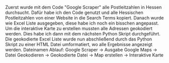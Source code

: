 Zuerst wurde mit dem Code "Google Scraper" alle Postleitzahlen in Hessen durchsucht. Dafür habe ich den Code genutzt und alle Hessischen Postleitzahlen von einer Website in die Search Terms kopiert. Danach wurde wie Excel Liste ausgegeben, diese habe ich noch ein bisschen angepasst. Um die interaktive Karte zu erstellen mussten alle Adressen geokodiert werden. Dies habe ich dann mit dem nächsten Python Skript durchgeführt. Die geokodierte Excel Liste wurde nun abschließend durch das Python Skript zu einer HTML Datei umformatiert, wo alle Ergebnisse angezeigt werden.
Dateinamen Ablauf: Google Scraper -> Ausgabe Google Maps -> Datei Geokodieren -> Geokodierte Datei -> Map erstellen -> Interaktive Karte
